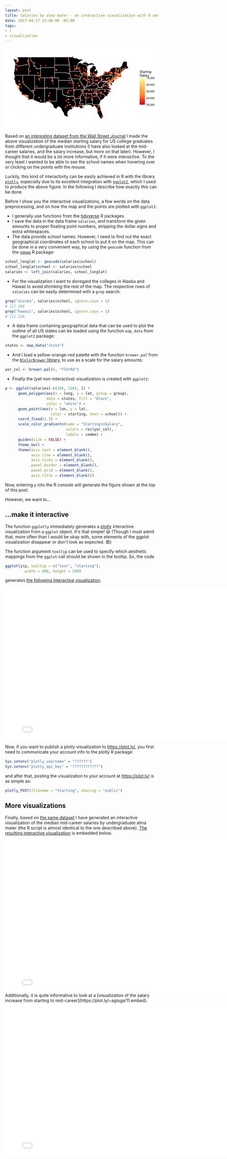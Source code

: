 ```yaml
---
layout: post
title: Salaries by alma mater - an interactive visualization with R and plotly
date: 2017-04-27 23:08:00 -05:00
tags:
- r
- visualization
---
```


![Visualization of starting salaries by college](../images/salaries_by_college/starting_salary.png)

Based on [an interesting dataset from the Wall Street Journal](http://online.wsj.com/public/resources/documents/info-Salaries_for_Colleges_by_Region-sort.html) I made the above visualization of the median starting salary for US college graduates from different undergraduate institutions (I have also looked at the mid-career salaries, and the salary increase, but more on that later). However, I thought that it would be a lot more informative, if it were *interactive*. To the very least I wanted to be able to see the school names when hovering over or clicking on the points with the mouse.

Luckily, this kind of interactivity can be easily achieved in R with the library [`plotly`](https://cran.r-project.org/package=plotly), especially due to its excellent integration with [`ggplot2`](https://cran.r-project.org/package=ggplot2), which I used to produce the above figure. In the following I describe how exactly this can be done.

Before I show you the interactive visualizations, a few words on the data preprocessing, and on how the map and the points are plotted with `ggplot2`:
* I generally use functions from the [tidyverse](http://tidyverse.org/) R packages.
* I save the data in the data frame `salaries`, and transform the given amounts to proper floating point numbers, stripping the dollar signs and extra whitespaces.
* The data provide school names. However, I need to find out the exact geographical coordinates of each school to put it on the map. This can be done in a very convenient way, by using the `geocode` function from the [`ggmap`](https://cran.r-project.org/package=ggmap) R package:
```R
school_longlat <- geocode(salaries$school)
school_longlat$school <- salaries$school
salaries <- left_join(salaries, school_longlat)
```
* For the visualization I want to disregard the colleges in Alaska and Hawaii to avoid shrinking the rest of the map. The respective rows of `salaries` can be easily determined with a `grep` search:
```R
grep("alaska", salaries$school, ignore.case = 1)
# [1] 206
grep("hawaii", salaries$school, ignore.case = 1)
# [1] 226
```
* A data frame containing geographical data that can be used to plot the outline of all US states can be loaded using the function `map_data` from the `ggplot2` package:
```R
states <- map_data("state")
```
* And I load a yellow-orange-red palette with the function `brewer.pal` from the [`RColorBrewer` library](http://colorbrewer2.org), to use as a scale for the salary amounts:
```R
yor_col <- brewer.pal(6, "YlOrRd")
```
* Finally the (yet non-interactive) visualization is created with `ggplot2`:
```R
p <- ggplot(salaries[-c(206, 226), ]) +
      geom_polygon(aes(x = long, y = lat, group = group),
                   data = states, fill = "black",
                   color = "white") +
      geom_point(aes(x = lon, y = lat,
                     color = starting, text = school)) +
      coord_fixed(1.3) +
      scale_color_gradientn(name = "Starting\nSalary",
                            colors = rev(yor_col),
                            labels = comma) +
      guides(size = FALSE) +
      theme_bw() +
      theme(axis.text = element_blank(),
            axis.line = element_blank(),
            axis.ticks = element_blank(),
            panel.border = element_blank(),
            panel.grid = element_blank(),
            axis.title = element_blank())
```

Now, entering `p` into the R console will generate the figure shown at the top of this post.

However, we want to...

## ...make it interactive

The function `ggplotly` immediately generates a [plotly](https://plot.ly/) interactive visualization from a `ggplot` object. It's that simple! :smiley: (Though I must admit that, more often than I would be okay with, some elements of the ggplot visualization disappear or don't look as expected. :fearful:)

The function argument `tooltip` can be used to specify which aesthetic mappings from the `ggplot` call should be shown in the tooltip. So, the code
```R
ggplotly(p, tooltip = c("text", "starting"),
         width = 800, height = 500)
```
generates [the following interactive visualization](https://plot.ly/~agisga/13.embed).
<iframe width="800" height="500" frameborder="0" scrolling="no" src="//plot.ly/~agisga/13.embed"></iframe>

Now, if you want to publish a plotly visualization to <https://plot.ly/>, you first need to communicate your account info to the plotly R package:
```R
Sys.setenv("plotly_username" = "??????")
Sys.setenv("plotly_api_key" = "????????????")
```
and after that, posting the visualization to your account at <https://plot.ly/> is as simple as:
```R
plotly_POST(filename = "Starting", sharing = "public")
```

## More visualizations

Finally, based on [the same dataset](http://online.wsj.com/public/resources/documents/info-Salaries_for_Colleges_by_Region-sort.html) I have generated an interactive visualization of the median mid-career salaries by undergraduate alma mater (the R script is almost identical to the one described above).
[The resulting interactive visualization](https://plot.ly/~agisga/15.embed) is embedded below.
<iframe width="800" height="500" frameborder="0" scrolling="no" src="//plot.ly/~agisga/15.embed"></iframe>
Additionally, it is quite informative to look at a [visualization of the salary increase from starting to mid-career](https://plot.ly/~agisga/11.embed).
<iframe width="800" height="500" frameborder="0" scrolling="no" src="//plot.ly/~agisga/11.embed"></iframe>
